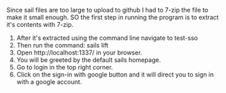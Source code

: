 Since sail files are too large to upload to github I had to 7-zip the file to make it small enough. SO the first step in running the program is to extract it's contents with 7-zip.<br>

1. After it's extracted using the command line navigate to test-sso<br>
2.  Then run the command: sails lift<br>
3. Open http://localhost:1337/ in your browser. <br>
4. You will be greeted by the default sails homepage.<br>
5. Go to login in the top right corner. <br>
6. Click on the sign-in with google button and it will direct you to sign in with a google account.<br>
